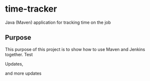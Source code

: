 # time-tracker
Java (Maven) application for tracking time on the job

## Purpose

This purpose of this project is to show how to use Maven and Jenkins together.
Test

Updates, 

and more updates
